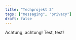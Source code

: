 ```yaml
---
title: "Techprojekt 2"
tags: ["messaging", "privacy"]
draft: false
---
```


Achtung, achtung! Test, test!
